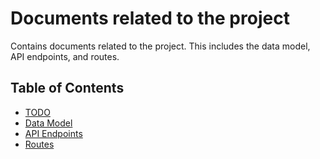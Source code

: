 # Documents related to the project
Contains documents related to the project. This includes the data model, API endpoints, and routes.

## Table of Contents
- [TODO](./TODO.md)
- [Data Model](./DATABASE.md)
- [API Endpoints](./ENDPOINTS.md)
- [Routes](./ROUTES.md)
